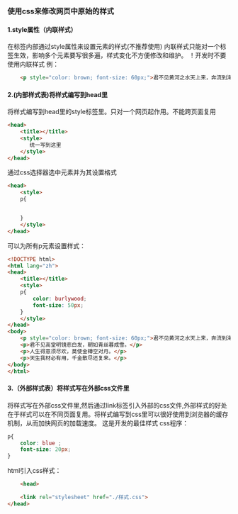 ### 使用css来修改网页中原始的样式
#### 1.style属性（内联样式）
在标签内部通过style属性来设置元素的样式(不推荐使用)
内联样式只能对一个标签生效，影响多个元素要写很多遍，样式变化不方便修改和维护。
！开发时不要使用内联样式
例：
```html
    <p style="color: brown; font-size: 60px;">君不见黄河之水天上来，奔流到海不复回</p>
```
#### 2.(内部样式表)将样式编写到head里
将样式编写到head里的style标签里。只对一个网页起作用。不能跨页面复用
```html
<head>
    <title></title>
    <style>
       统一写到这里
    </style>
</head>
```
通过css选择器选中元素并为其设置格式
```html
<head>
    <style>
    p{


    }    
    </style>
</head>
```
可以为所有p元素设置样式：
```html
<!DOCTYPE html>
<html lang="zh">
<head>
    <title></title>
    <style>
    p{
        color: burlywood;
        font-size: 50px;
    }
    </style>
</head>
<body>
    <p style="color: brown; font-size: 60px;">君不见黄河之水天上来，奔流到海不复回</p>
    <p>君不见高堂明镜悲白发，朝如青丝暮成雪。</p>
	<p>人生得意须尽欢，莫使金樽空对月。</p>
	<p>天生我材必有用，千金散尽还复来。</p>
</body>
</html>
```
#### 3.（外部样式表）将样式写在外部css文件里
将样式写在外部css文件里,然后通过link标签引入外部的css文件,外部样式的好处在于样式可以在不同页面复用。将样式编写到css里可以很好使用到浏览器的缓存机制，从而加快网页的加载速度。
这是开发的最佳样式
css程序：
```css
p{
    color: blue ;
    font-size: 20px;
}
```
html引入css样式：
```html
    <head>
   
    <link rel="stylesheet" href="./样式.css">
</head>
```